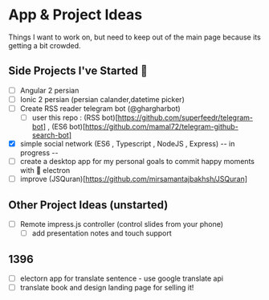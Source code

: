 # App & Project Ideas

Things I want to work on, but need to keep out of the main page because its getting a bit crowded.

## Side Projects I've Started 🌟
- [ ] Angular 2 persian
- [ ] Ionic 2 persian (persian calander,datetime picker)
- [ ] Create RSS reader telegram bot (@ghargharbot)
	- [ ] user this repo : (RSS bot)[https://github.com/superfeedr/telegram-bot] , (ES6 bot)[https://github.com/mamal72/telegram-github-search-bot]
- [x] simple social network (ES6 , Typescript , NodeJS , Express) -- in progress --
- [ ] create a desktop app for my personal goals to commit happy moments with :large_blue_circle: electron
- [ ] improve (JSQuran)[https://github.com/mirsamantajbakhsh/JSQuran]

## Other Project Ideas (unstarted)

- [ ] Remote impress.js controller (control slides from your phone)
	- [ ] add presentation notes and touch support

## 1396

- [ ] electorn app for translate sentence - use google translate api
- [ ] translate book and design landing page for selling it! 